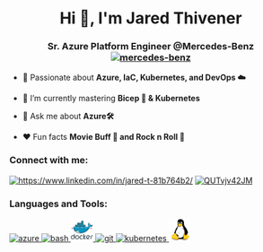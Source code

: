 <h1 align="center">Hi 👋, I'm Jared Thivener</h1>
<h3 align="center">Sr. Azure Platform Engineer @Mercedes-Benz<a href="https://www.mbusa.com/en/home" target="_blank" rel="noreferrer"> <img src="https://github.com/dangnelson/car-makes-icons/blob/master/svgs/mercedes%20benz.svg" alt="mercedes-benz" width="30" height="30"/> </a></h3>

- 🔭 Passionate about **Azure, IaC, Kubernetes, and DevOps ☁️**

- 🌱 I’m currently mastering **Bicep 💪 & Kubernetes**

- 💬 Ask me about **Azure🛠️**

- :heart: Fun facts **Movie Buff :movie_camera: and Rock n Roll :guitar:**

<h3 align="left">Connect with me:</h3>
<p align="left">
<a href="https://www.linkedin.com/in/jared-t-81b764b2/" target="blank"><img align="center" src="https://raw.githubusercontent.com/rahuldkjain/github-profile-readme-generator/master/src/images/icons/Social/linked-in-alt.svg" alt="https://www.linkedin.com/in/jared-t-81b764b2/" height="30" width="40" /></a>
<a href="https://discordapp.com/users/951998226381295687" target="blank"><img align="center" src="https://raw.githubusercontent.com/rahuldkjain/github-profile-readme-generator/master/src/images/icons/Social/discord.svg" alt="QUTvjv42JM" height="30" width="40" /></a>
</p>

<h3 align="left">Languages and Tools:</h3>
<p align="left"> <a href="https://azure.microsoft.com/en-in/" target="_blank" rel="noreferrer"> <img src="https://www.vectorlogo.zone/logos/microsoft_azure/microsoft_azure-icon.svg" alt="azure" width="40" height="40"/> </a> <a href="https://www.gnu.org/software/bash/" target="_blank" rel="noreferrer"> <img src="https://www.vectorlogo.zone/logos/gnu_bash/gnu_bash-icon.svg" alt="bash" width="40" height="40"/> </a> <a href="https://www.docker.com/" target="_blank" rel="noreferrer"> <img src="https://raw.githubusercontent.com/devicons/devicon/master/icons/docker/docker-original-wordmark.svg" alt="docker" width="40" height="40"/> </a> <a href="https://git-scm.com/" target="_blank" rel="noreferrer"> <img src="https://www.vectorlogo.zone/logos/git-scm/git-scm-icon.svg" alt="git" width="40" height="40"/> </a> <a href="https://kubernetes.io" target="_blank" rel="noreferrer"> <img src="https://www.vectorlogo.zone/logos/kubernetes/kubernetes-icon.svg" alt="kubernetes" width="40" height="40"/> </a> <a href="https://www.linux.org/" target="_blank" rel="noreferrer"> <img src="https://raw.githubusercontent.com/devicons/devicon/master/icons/linux/linux-original.svg" alt="linux" width="40" height="40"/> </a> </p>
